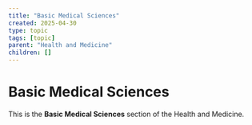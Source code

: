 ```yaml
---
title: "Basic Medical Sciences"
created: 2025-04-30
type: topic
tags: [topic]
parent: "Health and Medicine"
children: []
---
```


# Basic Medical Sciences

This is the **Basic Medical Sciences** section of the Health and Medicine.
